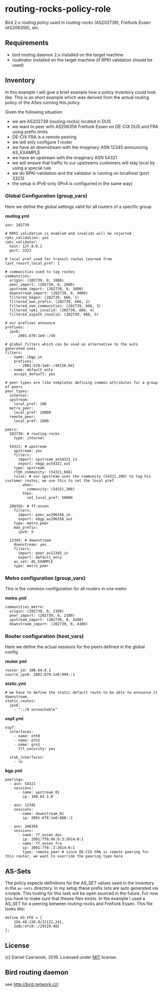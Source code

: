 # routing-rocks-policy-role
Bird 2.x routing policy used in routing-rocks (AS202739), Freifunk Essen (AS206356), etc.

## Requirements
* bird routing daemon 2.x installed on the target machine
* routinator installed on the target machine (if RPKI validation should be used)

## Inventory
In this example I will give a brief example how a policy inventory could look like. This is an short example which was derived from the actual routing policy of the ASes running this policy.

Given the following situation:
* we are AS202739 (routing-rocks) located in DUS
* we want to peer with AS206356 Freifunk Essen on DE-CIX DUS and FRA using prefix limits
* DE-CIX FRA is a remote peering
* we will only configure 1 router
* we have an downstream with the imaginary ASN 12345 announcing AS_EXAMPLE
* we have an upstream with the imaginary ASN 54321
* we will ensure that traffic to our upstreams customers will stay local by using a special rule
* we do RPKI-validation and the validator is running on localhost (port 3323)
* the setup is IPv6-only (IPv4 is configurred in the same way)

### Global Configuration (group_vars)
Here we define the global settings valid for all routers of a specific group

**routing.yml**
```
asn: 202739

# RPKI validation is enabled and invalids will be rejected
rpki_validation: yes
rpki_validator:
  host: 127.0.0.1
  port: 3323
  
# local pref used for transit routes learned from 
last_resort_local_pref: 1

# communities used to tag routes
communities:
  origin: (202739, 0, 1000)
  peer_import: (202739, 0, 2000)
  upstream_import: (202739, 0, 3000)
  downstream_import: (202739, 0, 4000)
  filtered_bogon: (202739, 666, 1)
  filtered_own_prefix: (202739, 666, 2)
  filtered_own_communities: (202739, 666, 3)
  filtered_rpki_invalid: (202739, 666, 4)
  filtered_aspath_invalid: (202739, 666, 5)

# our prefixes announce
prefixes:
  ipv6:
    - 2001:678:1e0::/48

# global filters which can be used as alternative to the auto generated ones
filters:
  - name: ibgp_in
    prefixes:
      - 2001:678:1e0::/48{56,64}
  - name: default_only
    accept_default: yes
      
# peer types are like templates defining common attributes for a group of peers
peer_types:
  internal:
  upstream:
    local_pref: 100
  metro_peer:
    local_pref: 10000
  remote_peer:
    local_pref: 1000

peers:
  202739: # routing-rocks
    type: internal

  54321: # upstream
    upstream: yes
    filters:
      import: upstream_as54321_in
      export: ebgp_as54321_out
    type: upstream
    rtbh_community: (54321,666)
    rules: # our upstream uses the community (54321,200) to tag his customer routes, we use this to set the local pref
      - when:
          community: (54321,200)
        then:
          set_local_pref: 50000

  206356: # ff-essen
    filters:
      import: peer_as206356_in
      export: ebgp_as206356_out
    type: metro_peer
    max_prefix:
      ipv6: 5

  12345: # downstream
    downstream: yes
    filters:
      import: peer_as12345_in
      export: default_only
    as_set: AS_EXAMPLE
    type: metro_peer
```

### Metro configuration (group_vars)
This is the common configuration for all routers in one metro 

**metro.yml**
```
communities_metro:
  origin: (202739, 0, 1100)
  peer_import: (202739, 0, 2100)
  upstream_import: (202739, 0, 3100)
  downstream_import: (202739, 0, 4100)
```

### Router configuration (host_vars)
Here we define the actual sessions for the peers defined in the global config

**router.yml**
```
router_id: 100.64.0.1
source_ipv6: 2001:678:1e0:999::1
```

**static.yml**
```
# we have to define the static default route to be able to announce it downstream 
static_routes:
  ipv6:
    - "::/0 unreachable"
```

**ospf.yml**
```
ospf:
  interfaces:
    - name: eth0
    - name: eth1
    - name: gre1
      ttl_security: yes

  stub_interfaces:
    - lo 
```

**bgp.yml**
```
peerings:
  - asn: 54321
    sessions:
      - name: upstream_01
        ip: 100.64.1.0

  - asn: 12345
    sessions:
      - name: downstream_01
        ip: 2001:678:1e0:888::2
        
  - asn: 206356
    sessions:
      - name: ff_essen_dus
        ip: 2001:7f8:9e:0:3:2614:0:1
      - name: ff_essen_fra
        ip: 2001:7f8::3:2614:0:1
        type: remote_peer # since DE-CIX FRA is remote peering for this router, we want to override the peering type here 
```

## AS-Sets
The policy expects definitions for the AS_SET values used in the inventory in the `as-sets` directory. In my setup these prefix lists are auto generated via cronjob. This tooling for this task will be open sourced in the future. For now you have to make sure that theses files exists. In the example I used a AS_SET for a peering between routing-rocks and Freifunk Essen. This file looks like:
```
define AS_FFE = [
    194.48.228.0/22{22,24},
    2a0c:efc0::/29{29,48}
];
```

## License
(c) Daniel Czerwonk, 2019. Licensed under [MIT](LICENSE) license.

## Bird routing daemon
see http://bird.network.cz/
